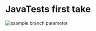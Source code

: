 # JavaTests first take

![example branch parameter](https://github.com/NosayFN/JavaTests/actions/workflows/maven.yml/badge.svg?branch=main)
